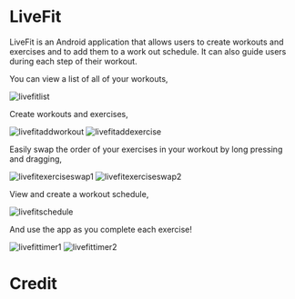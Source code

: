 LiveFit
=======

LiveFit is an Android application that allows users to create workouts and exercises and to add them to a work out schedule. It can also guide users during each step of their workout.

You can view a list of all of your workouts,

![livefitlist](https://cloud.githubusercontent.com/assets/4675165/5624123/04f52640-952e-11e4-81f1-86e5cc6873fd.png)

Create workouts and exercises,

![livefitaddworkout](https://cloud.githubusercontent.com/assets/4675165/5624115/e5199c16-952d-11e4-90ab-9e1cb01cff73.png)
![livefitaddexercise](https://cloud.githubusercontent.com/assets/4675165/5624136/60f58606-952e-11e4-8bd1-65057b7bc696.png)

Easily swap the order of your exercises in your workout by long pressing and dragging,

![livefitexerciseswap1](https://cloud.githubusercontent.com/assets/4675165/5624137/60fd6c0e-952e-11e4-98e9-51bc2438f3d9.png)
![livefitexerciseswap2](https://cloud.githubusercontent.com/assets/4675165/5624139/610023fe-952e-11e4-956b-a6cd7fccf413.png)

View and create a workout schedule,

![livefitschedule](https://cloud.githubusercontent.com/assets/4675165/5624040/24c1a130-952c-11e4-9ca7-9980d1bade63.png)

And use the app as you complete each exercise!

![livefittimer1](https://cloud.githubusercontent.com/assets/4675165/5624166/c5694b5e-952e-11e4-9914-d94c65c194a3.png)
![livefittimer2](https://cloud.githubusercontent.com/assets/4675165/5624165/c568fbcc-952e-11e4-9dd9-9a870c82bd84.png)

Credit
======
